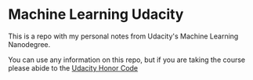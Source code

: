 # Machine Learning Udacity

This is a repo with my personal notes from Udacity's Machine Learning Nanodegree.

You can use any information on this repo, but if you are taking the course please abide to the [Udacity Honor Code](https://udacity.zendesk.com/hc/en-us/articles/210667103-What-is-the-Udacity-Honor-Code-)




